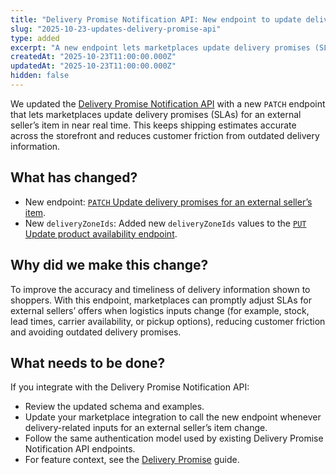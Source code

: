 ```yaml
---
title: "Delivery Promise Notification API: New endpoint to update delivery promises for external sellers"
slug: "2025-10-23-updates-delivery-promise-api"
type: added
excerpt: "A new endpoint lets marketplaces update delivery promises (SLAs) for an external seller's item via the Delivery Promise Notification API."
createdAt: "2025-10-23T11:00:00.000Z"
updatedAt: "2025-10-23T11:00:00.000Z"
hidden: false
---
```


We updated the [Delivery Promise Notification API](https://developers.vtex.com/docs/api-reference/delivery-promise-notification-api) with a new `PATCH` endpoint that lets marketplaces update delivery promises (SLAs) for an external seller’s item in near real time. This keeps shipping estimates accurate across the storefront and reduces customer friction from outdated delivery information.

## What has changed?

- New endpoint: [`PATCH` Update delivery promises for an external seller’s item](https://developers.vtex.com/docs/api-reference/delivery-promise-notification-api#put-/delivery-promises/external-sellers/-sellerId-/items/-itemId-).
- New `deliveryZoneIds`: Added new `deliveryZoneIds` values to the [`PUT` Update product availability endpoint](https://developers.vtex.com/docs/api-reference/delivery-promise-notification-api#put-/delivery-promises/external-sellers/-sellerId-/products).

## Why did we make this change?

To improve the accuracy and timeliness of delivery information shown to shoppers. With this endpoint, marketplaces can promptly adjust SLAs for external sellers’ offers when logistics inputs change (for example, stock, lead times, carrier availability, or pickup options), reducing customer friction and avoiding outdated delivery promises.

## What needs to be done?

If you integrate with the Delivery Promise Notification API:

- Review the updated schema and examples.
- Update your marketplace integration to call the new endpoint whenever delivery-related inputs for an external seller’s item change.
- Follow the same authentication model used by existing Delivery Promise Notification API endpoints.
- For feature context, see the [Delivery Promise](https://developers.vtex.com/docs/guides/delivery-promise) guide.
